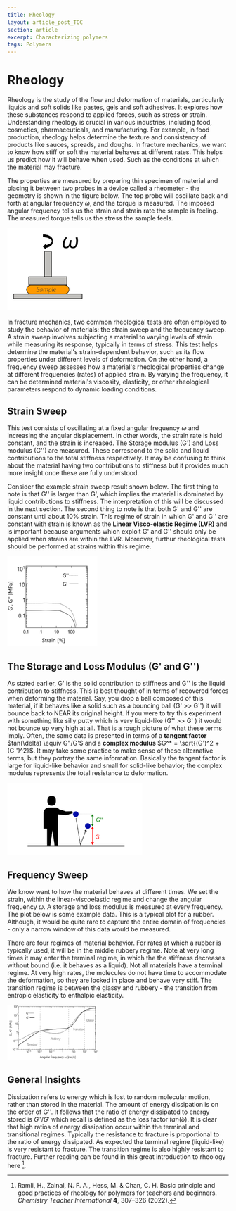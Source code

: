 ```yaml
---
title: Rheology
layout: article_post_TOC
section: article
excerpt: Characterizing polymers
tags: Polymers
---
```


# Rheology

Rheology is the study of the flow and deformation of materials, particularly liquids and soft solids like pastes, gels and soft adhesives. It explores how these substances respond to applied forces, such as stress or strain. Understanding rheology is crucial in various industries, including food, cosmetics, pharmaceuticals, and manufacturing. For example, in food production, rheology helps determine the texture and consistency of products like sauces, spreads, and doughs. In fracture mechanics, we want to know how stiff or soft the material behaves at different rates. This helps us predict how it will behave when used. Such as the conditions at which the material may fracture. 

The properties are measured by preparing thin specimen of material and placing it between two probes in a device called a rheometer - the geometry is shown in the figure below. The top probe will oscillate back and forth at angular frequency $\omega$,  and the torque is measured. The imposed angular frequency tells us the strain and strain rate the sample is feeling. The measured torque tells us the stress the sample feels. 

<img src="\assets\images\Fracture Mechanics\RheometerGeometry.png" alt="Peeling90Degrees" style="zoom:30%; margin-left: auto; margin-right: auto;" />

In fracture mechanics, two common rheological tests are often employed to study the behavior of materials: the strain sweep and the frequency sweep. A strain sweep involves subjecting a material to varying levels of strain while measuring its response, typically in terms of stress. This test helps determine the material's strain-dependent behavior, such as its flow properties under different levels of deformation. On the other hand, a frequency sweep assesses how a material's rheological properties change at different frequencies (rates) of applied strain. By varying the frequency, it can be determined material's viscosity, elasticity, or other rheological parameters respond to dynamic loading conditions. 

## Strain Sweep

This test consists of oscillating at a fixed angular frequency $\omega$ and increasing the angular displacement. In other words, the strain rate is held constant, and the strain is increased. The Storage  modulus (G') and Loss modulus (G'') are measured. These correspond to the solid and liquid contributions to the total stiffness respectively.  It may be confusing to think about the material having two contributions to stiffness  but it provides much more insight once these are fully understood. 



Consider the example strain sweep result shown below. The first thing to note is that G'' is larger than G', which implies the material is dominated by liquid contributions to stiffness. The interpretation of this will be discussed in the next section. The second thing to note is that both G' and G'' are constant until about 10% strain. This regime of strain in which G' and G'' are constant with strain is known as the **Linear Visco-elastic Regime (LVR)** and is important because arguments which exploit G' and G'' should only be applied when strains are within the LVR. Moreover, furthur rheological tests should be performed at strains within this regime. 

<img src="\assets\images\Fracture Mechanics\StrainSweep.png" alt="Peeling90Degrees" style="zoom:20%; margin-left: auto; margin-right: auto;" />

## The Storage and Loss Modulus  (G' and G'') 

As stated earlier, G' is the solid contribution to stiffness and G'' is the liquid contribution to stiffness. This is best thought of in terms of recovered forces when deforming the material. Say, you drop a ball composed of this material, if it behaves like a solid such as a bouncing ball (G' >> G'') it will bounce back to NEAR its original height.  If you were to try this experiment with something like silly putty which is very liquid-like (G'' >>  G' ) it would not bounce up very high at all. That is a rough picture of what these terms imply. Often, the same data is presented in terms of a **tangent factor** $tan(\delta) \equiv G"/G'$ and a **complex modulus** $G^* = \sqrt{(G')^2 + (G'')^2}$. It may take some practice to make sense of these alternative terms, but they portray the same information.  Basically the tangent factor is large for liquid-like behavior and small for solid-like behavior; the complex modulus represents the total resistance to deformation. 

<img src="\assets\images\Fracture Mechanics\BouncingBall.png" style="zoom:30%; margin-left: auto; margin-right: auto;" />



## Frequency Sweep

We know want to how the material behaves at different times. We set the strain, within the linear-viscoelastic regime and change the angular frequency $\omega$. A storage and loss modulus is measured at every frequency. The plot below is some example data. This is a typical plot for a rubber. Although, it would be quite rare to capture the entire domain of frequencies - only a narrow window of this data would be measured. 

There are four regimes of material behavior. For rates at which a rubber is typically used, it will be in the middle rubbery regime. Note at very long times it may enter the terminal regime, in which the the stiffness decreases without bound (i.e. it behaves as a liquid). Not all materials have a terminal regime. At very high rates, the molecules do not have time to accommodate the deformation, so they are locked in place and behave very stiff. The transition regime is between the glassy and rubbery - the transition from entropic elasticity to enthalpic elasticity.  



<img src="\assets\images\Fracture Mechanics\FrequencySweep.png" style="zoom:20%; margin-left: auto; margin-right: auto;" />



## General Insights

Dissipation refers to energy which is lost to random molecular motion, rather than stored in the material. The amount of energy dissipation is on the order of G''. It follows that the ratio of energy dissipated to energy stored is $G''/G'$ which recall is defined as the loss factor $tan(\delta)$. It is clear that high ratios of energy dissipation occur within the terminal and transitional regimes. Typically the resistance to fracture is proportional to the ratio of energy dissipated. As expected the terminal regime (liquid-like) is very resistant to fracture. The transition regime is also highly resistant to fracture. Further reading can be found in this great introduction to rheology here [^Ramli]. 



[^Ramli]: Ramli, H., Zainal, N. F. A., Hess, M. & Chan, C. H. Basic principle and good practices of rheology for polymers for teachers and beginners. *Chemistry Teacher International* **4**, 307–326 (2022).





